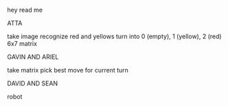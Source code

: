 hey read me

ATTA

take image
recognize red and yellows
turn into 0 (empty), 1 (yellow), 2 (red) 6x7 matrix

GAVIN AND ARIEL

take matrix
pick best move for current turn

DAVID AND SEAN

robot